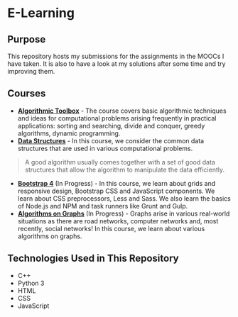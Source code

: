 # E-Learning

## Purpose
This repository hosts my submissions for the assignments in the MOOCs I have taken. It is also to have a look at my solutions after some time and try improving them.

## Courses
  - **[Algorithmic Toolbox](https://github.com/shubhanshu02/e-learning/tree/master/Algorithmic%20Toolbox)** - The course covers basic algorithmic techniques and ideas for computational problems arising frequently in practical applications: sorting and searching, divide and conquer, greedy algorithms, dynamic programming.
  - **[Data Structures](https://github.com/shubhanshu02/e-learning/tree/master/Data%20Structures)** - In this course, we consider the common data structures that are used in various computational problems.

> A good algorithm usually comes together with a set of good data structures that allow the algorithm to manipulate the data efficiently.

  - **[Bootstrap 4](https://github.com/shubhanshu02/e-learning/tree/master/Bootstrap)** (In Progress) - In this course, we learn about grids and responsive design, Bootstrap CSS and JavaScript components. We learn about CSS preprocessors, Less and Sass. We also learn the basics of Node.js and NPM and task runners like Grunt and Gulp.
  - **[Algorithms on Graphs](https://github.com/shubhanshu02/e-learning/tree/master/Algorithms%20on%20Graphs)** (In Progress) - Graphs arise in various real-world situations as there are road networks, computer networks and, most recently, social networks! In this course, we learn about various algorithms on graphs.
  
## Technologies Used in This Repository

* C++
* Python 3
* HTML
* CSS
* JavaScript
